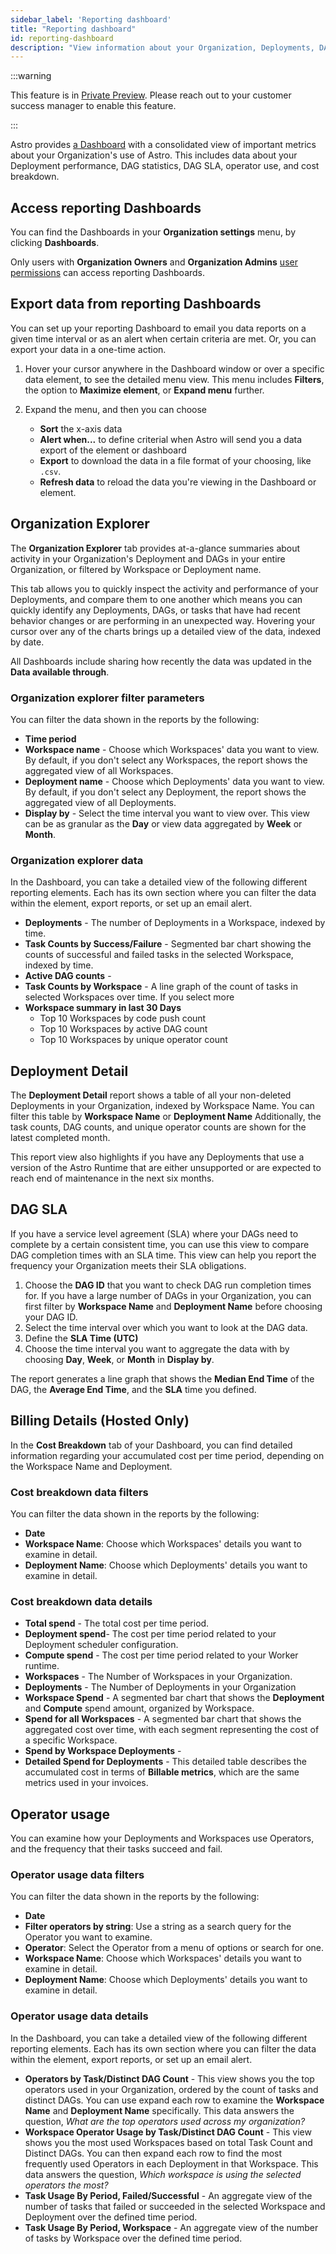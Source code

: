 ```yaml
---
sidebar_label: 'Reporting dashboard'
title: "Reporting dashboard"
id: reporting-dashboard
description: "View information about your Organization, Deployments, DAGs, and costs."
---
```


:::warning

This feature is in [Private Preview](https://docs.astronomer.io/astro/feature-previews). Please reach out to your customer success manager to enable this feature.

:::

Astro provides [a Dashboard](https://cloud.astronomer.io/dashboards) with a consolidated view of important metrics about your Organization's use of Astro. This includes data about your Deployment performance, DAG statistics, DAG SLA, operator use, and cost breakdown.

## Access reporting Dashboards

You can find the Dashboards in your **Organization settings** menu, by clicking **Dashboards**.

Only users with **Organization Owners** and **Organization Admins** [user permissions](user-permissions.md#organization-roles) can access reporting Dashboards.

## Export data from reporting Dashboards

You can set up your reporting Dashboard to email you data reports on a given time interval or as an alert when certain criteria are met. Or, you can export your data in a one-time action.

1. Hover your cursor anywhere in the Dashboard window or over a specific data element, to see the detailed menu view. This menu includes **Filters**, the option to **Maximize element**, or **Expand menu** further.

2. Expand the menu, and then you can choose
    - **Sort** the x-axis data
    - **Alert when...** to define criterial when Astro will send you a data export of the element or dashboard
    - **Export** to download the data in a file format of your choosing, like `.csv`.
    - **Refresh data** to reload the data you're viewing in the Dashboard or element.

## Organization Explorer

The **Organization Explorer** tab provides at-a-glance summaries about activity in your Organization's Deployment and DAGs in your entire Organization, or filtered by Workspace or Deployment name.

This tab allows you to quickly inspect the activity and performance of your Deployments, and compare them to one another which means you can quickly identify any Deployments, DAGs, or tasks that have had recent behavior changes or are performing in an unexpected way. Hovering your cursor over any of the charts brings up a detailed view of the data, indexed by date.

All Dashboards include sharing how recently the data was updated in the **Data available through**.

### Organization explorer filter parameters

You can filter the data shown in the reports by the following:

* **Time period**
* **Workspace name** - Choose which Workspaces' data you want to view. By default, if you don't select any Workspaces, the report shows the aggregated view of all Workspaces.
* **Deployment name** - Choose which Deployments' data you want to view. By default, if you don't select any Deployment, the report shows the aggregated view of all Deployments.
* **Display by** - Select the time interval you want to view over. This view can be as granular as the **Day** or view data aggregated by **Week** or **Month**.

### Organization explorer data

In the Dashboard, you can take a detailed view of the following different reporting elements. Each has its own section where you can filter the data within the element, export reports, or set up an email alert.

* **Deployments** - The number of Deployments in a Workspace, indexed by time.
* **Task Counts by Success/Failure** - Segmented bar chart showing the counts of successful and failed tasks in the selected Workspace, indexed by time.
* **Active DAG counts** -
* **Task Counts by Workspace** - A line graph of the count of tasks in selected Workspaces over time. If you select more
* **Workspace summary in last 30 Days**
    - Top 10 Workspaces by code push count
    - Top 10 Workspaces by active DAG count
    - Top 10 Workspaces by unique operator count

## Deployment Detail

The **Deployment Detail** report shows a table of all your non-deleted Deployments in your Organization, indexed by Workspace Name. You can filter this table by **Workspace Name** or **Deployment Name** Additionally, the task counts, DAG counts, and unique operator counts are shown for the latest completed month.

This report view also highlights if you have any Deployments that use a version of the Astro Runtime that are either unsupported or are expected to reach end of maintenance in the next six months.

## DAG SLA

If you have a service level agreement (SLA) where your DAGs need to complete by a certain consistent time, you can use this view to compare DAG completion times with an SLA time. This view can help you report the frequency your Organization meets their SLA obligations.

1. Choose the **DAG ID** that you want to check DAG run completion times for. If you have a large number of DAGs in your Organization, you can first filter by **Workspace Name** and **Deployment Name** before choosing your DAG ID.
2. Select the time interval over which you want to look at the DAG data.
3. Define the **SLA Time (UTC)**
4. Choose the time interval you want to aggregate the data with by choosing **Day**, **Week**, or **Month** in **Display by**.

The report generates a line graph that shows the **Median End Time** of the DAG, the **Average End Time**, and the **SLA** time you defined.

## Billing Details (Hosted Only)

In the **Cost Breakdown** tab of your Dashboard, you can find detailed information regarding your accumulated cost per time period, depending on the Workspace Name and Deployment.

### Cost breakdown data filters

You can filter the data shown in the reports by the following:

* **Date**
* **Workspace Name**: Choose which Workspaces' details you want to examine in detail.
* **Deployment Name**: Choose which Deployments' details you want to examine in detail.

### Cost breakdown data details

- **Total spend** - The total cost per time period.
- **Deployment spend**- The cost per time period related to your Deployment scheduler configuration.
- **Compute spend** - The cost per time period related to your Worker runtime.
- **Workspaces** - The Number of Workspaces in your Organization.
- **Deployments** - The Number of Deployments in your Organization
- **Workspace Spend** - A segmented bar chart that shows the **Deployment** and **Compute** spend amount, organized by Workspace.
- **Spend for all Workspaces** - A segmented bar chart that shows the aggregated cost over time, with each segment representing the cost of a specific Workspace.
- **Spend by Workspace Deployments** - <!--needs feedback from data team-->
- **Detailed Spend for Deployments** - This detailed table describes the accumulated cost in terms of **Billable metrics**, which are the same metrics used in your invoices.

## Operator usage

You can examine how your Deployments and Workspaces use Operators, and the frequency that their tasks succeed and fail.

### Operator usage data filters

You can filter the data shown in the reports by the following:

* **Date**
* **Filter operators by string**: Use a string as a search query for the Operator you want to examine.
* **Operator**: Select the Operator from a menu of options or search for one.
* **Workspace Name**: Choose which Workspaces' details you want to examine in detail.
* **Deployment Name**: Choose which Deployments' details you want to examine in detail.

### Operator usage data details

In the Dashboard, you can take a detailed view of the following different reporting elements. Each has its own section where you can filter the data within the element, export reports, or set up an email alert.

* **Operators by Task/Distinct DAG Count** - This view shows you the top operators used in your Organization, ordered by the count of tasks and distinct DAGs. You can use expand each row to examine the **Workspace Name** and **Deployment Name** specifically. This data answers the question, *What are the top operators used across my organization?*
* **Workspace Operator Usage by Task/Distinct DAG Count** - This view shows you the most used Workspaces based on total Task Count and Distinct DAGs. You can then expand each row to find the most frequently used Operators in each Deployment in that Workspace. This data answers the question, *Which workspace is using the selected operators the most?*
* **Task Usage By Period, Failed/Successful** - An aggregate view of the number of tasks that failed or succeeded in the selected Workspace and Deployment over the defined time period.
* **Task Usage By Period, Workspace** - An aggregate view of the number of tasks by Workspace over the defined time period.

